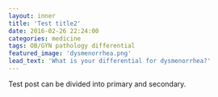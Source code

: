 ```yaml
---
layout: inner
title: 'Test title2'
date: 2016-02-26 22:24:00
categories: medicine
tags: OB/GYN pathology differential
featured_image: 'dysmenorrhea.png'
lead_text: 'What is your differential for dysmenorrhea?'
---
```


Test post can be divided into primary and secondary.

